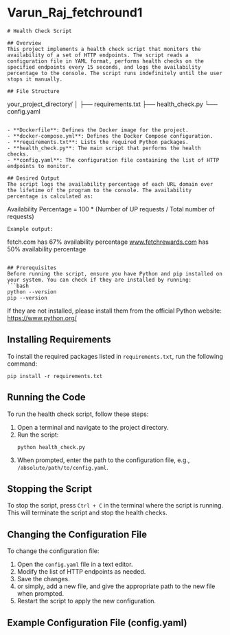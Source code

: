 # Varun_Raj_fetchround1
```
# Health Check Script

## Overview
This project implements a health check script that monitors the availability of a set of HTTP endpoints. The script reads a configuration file in YAML format, performs health checks on the specified endpoints every 15 seconds, and logs the availability percentage to the console. The script runs indefinitely until the user stops it manually.

## File Structure
```
your_project_directory/
│
├── requirements.txt
├── health_check.py
└── config.yaml
```

- **Dockerfile**: Defines the Docker image for the project.
- **docker-compose.yml**: Defines the Docker Compose configuration.
- **requirements.txt**: Lists the required Python packages.
- **health_check.py**: The main script that performs the health checks.
- **config.yaml**: The configuration file containing the list of HTTP endpoints to monitor.

## Desired Output
The script logs the availability percentage of each URL domain over the lifetime of the program to the console. The availability percentage is calculated as:
```
Availability Percentage = 100 * (Number of UP requests / Total number of requests)
```
Example output:
```
fetch.com has 67% availability percentage
www.fetchrewards.com has 50% availability percentage
```

## Prerequisites
Before running the script, ensure you have Python and pip installed on your system. You can check if they are installed by running:
```bash
python --version
pip --version
```
If they are not installed, please install them from the official Python website: https://www.python.org/

## Installing Requirements
To install the required packages listed in `requirements.txt`, run the following command:
```
pip install -r requirements.txt
```

## Running the Code
To run the health check script, follow these steps:
1. Open a terminal and navigate to the project directory.
2. Run the script:
   ```
   python health_check.py
   ```
3. When prompted, enter the path to the configuration file, e.g., `/absolute/path/to/config.yaml`.

## Stopping the Script
To stop the script, press `Ctrl + C` in the terminal where the script is running. This will terminate the script and stop the health checks.

## Changing the Configuration File
To change the configuration file:
1. Open the `config.yaml` file in a text editor.
2. Modify the list of HTTP endpoints as needed.
3. Save the changes.
4. or simply, add a new file, and give the appropriate path to the new file when prompted. 
5. Restart the script to apply the new configuration.

## Example Configuration File (config.yaml)
```



